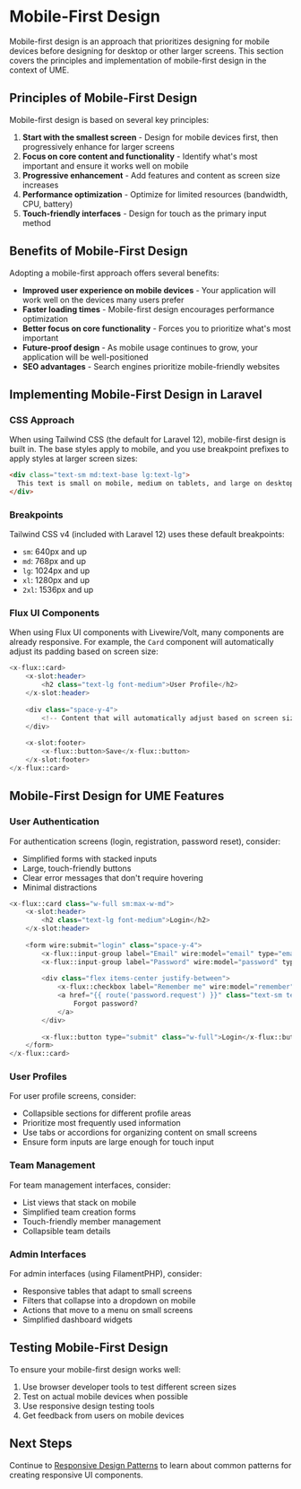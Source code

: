 # Mobile-First Design

<link rel="stylesheet" href="../assets/css/styles.css">

Mobile-first design is an approach that prioritizes designing for mobile devices before designing for desktop or other larger screens. This section covers the principles and implementation of mobile-first design in the context of UME.

## Principles of Mobile-First Design

Mobile-first design is based on several key principles:

1. **Start with the smallest screen** - Design for mobile devices first, then progressively enhance for larger screens
2. **Focus on core content and functionality** - Identify what's most important and ensure it works well on mobile
3. **Progressive enhancement** - Add features and content as screen size increases
4. **Performance optimization** - Optimize for limited resources (bandwidth, CPU, battery)
5. **Touch-friendly interfaces** - Design for touch as the primary input method

## Benefits of Mobile-First Design

Adopting a mobile-first approach offers several benefits:

- **Improved user experience on mobile devices** - Your application will work well on the devices many users prefer
- **Faster loading times** - Mobile-first design encourages performance optimization
- **Better focus on core functionality** - Forces you to prioritize what's most important
- **Future-proof design** - As mobile usage continues to grow, your application will be well-positioned
- **SEO advantages** - Search engines prioritize mobile-friendly websites

## Implementing Mobile-First Design in Laravel

### CSS Approach

When using Tailwind CSS (the default for Laravel 12), mobile-first design is built in. The base styles apply to mobile, and you use breakpoint prefixes to apply styles at larger screen sizes:

```html
<div class="text-sm md:text-base lg:text-lg">
  This text is small on mobile, medium on tablets, and large on desktops.
</div>
```

### Breakpoints

Tailwind CSS v4 (included with Laravel 12) uses these default breakpoints:

- `sm`: 640px and up
- `md`: 768px and up
- `lg`: 1024px and up
- `xl`: 1280px and up
- `2xl`: 1536px and up

### Flux UI Components

When using Flux UI components with Livewire/Volt, many components are already responsive. For example, the `Card` component will automatically adjust its padding based on screen size:

```php
<x-flux::card>
    <x-slot:header>
        <h2 class="text-lg font-medium">User Profile</h2>
    </x-slot:header>
    
    <div class="space-y-4">
        <!-- Content that will automatically adjust based on screen size -->
    </div>
    
    <x-slot:footer>
        <x-flux::button>Save</x-flux::button>
    </x-slot:footer>
</x-flux::card>
```

## Mobile-First Design for UME Features

### User Authentication

For authentication screens (login, registration, password reset), consider:

- Simplified forms with stacked inputs
- Large, touch-friendly buttons
- Clear error messages that don't require hovering
- Minimal distractions

```php
<x-flux::card class="w-full sm:max-w-md">
    <x-slot:header>
        <h2 class="text-lg font-medium">Login</h2>
    </x-slot:header>
    
    <form wire:submit="login" class="space-y-4">
        <x-flux::input-group label="Email" wire:model="email" type="email" required />
        <x-flux::input-group label="Password" wire:model="password" type="password" required />
        
        <div class="flex items-center justify-between">
            <x-flux::checkbox label="Remember me" wire:model="remember" />
            <a href="{{ route('password.request') }}" class="text-sm text-blue-600 hover:underline">
                Forgot password?
            </a>
        </div>
        
        <x-flux::button type="submit" class="w-full">Login</x-flux::button>
    </form>
</x-flux::card>
```

### User Profiles

For user profile screens, consider:

- Collapsible sections for different profile areas
- Prioritize most frequently used information
- Use tabs or accordions for organizing content on small screens
- Ensure form inputs are large enough for touch input

### Team Management

For team management interfaces, consider:

- List views that stack on mobile
- Simplified team creation forms
- Touch-friendly member management
- Collapsible team details

### Admin Interfaces

For admin interfaces (using FilamentPHP), consider:

- Responsive tables that adapt to small screens
- Filters that collapse into a dropdown on mobile
- Actions that move to a menu on small screens
- Simplified dashboard widgets

## Testing Mobile-First Design

To ensure your mobile-first design works well:

1. Use browser developer tools to test different screen sizes
2. Test on actual mobile devices when possible
3. Use responsive design testing tools
4. Get feedback from users on mobile devices

## Next Steps

Continue to [Responsive Design Patterns](./020-responsive-design-patterns.md) to learn about common patterns for creating responsive UI components.
